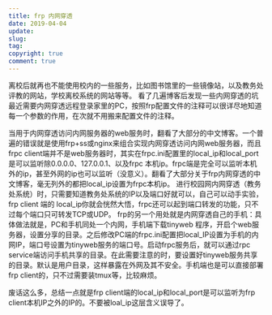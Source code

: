 ```yaml
---
title: frp 内网穿透
date: 2019-04-04
update:
slug: 
tag:
copyright: true
comment: true
---
```


离校后就再也不能使用校内的一些服务，比如图书馆里的一些镜像站，以及教务处评教的网站，学校离校系统的网站等等。
看了几遍博客后发现一些内网穿透的坑
最近需要内网穿透远程登录家里的PC，按照frp配置文件的注释可以很详尽地知道每一个参数的作用，在次就不用搬来配置文件的注释。

当用于内网穿透访问内网服务器的web服务时，翻看了大部分的中文博客。一个普遍的错误就是使用frp+ss或nginx来组合实现内网穿透访问内网web服务器，而且frpc client端并不是web服务器时，其实在frpc.ini配置里的local_ip和local_port是可以监听除0.0.0.0、127.0.0.1、以及frpc 本机ip。frpc端是完全可以监听本机外的ip，甚至外网的ip也可以监听（没意义）。翻看了大部分关于frp内网穿透的中文博客，毫无列外的都把local_ip设置为frpc本机ip。
进行校园网内网穿透（教务处系统）时，只需要知道教务处系统的IP以及端口好就可以，自己可以动手实验，frp client 端的 local_ip你就会恍然大悟，frpc还可以起到端口转发的功能，只不过每个端口只可转发TCP或UDP。
frp的另一个用处就是内网穿透自己的手机：具体做法就是，PC和手机同处一个内网，手机端下载tinyweb 程序，开启个web服务器，设置分享的目录。之后修改PC端的frpc.ini配置把local_IP设置为手机的内网IP，端口号设置为tinyweb服务的端口号。启动frpc服务后，就可以通过rpc service端访问手机共享的目录。在此需要注意的时，要设置好tinyweb服务共享的目录。默认是用户目录，这样暴露在外网及其不安全。手机端也是可以直接部署frp client的，只不过需要装tmux等，比较麻烦。

废话这么多，总结一点就是frp client端的local_ip和local_port是可以监听为frp client本机IP之外的IP的。不要被loal_ip这层含义误导了。

